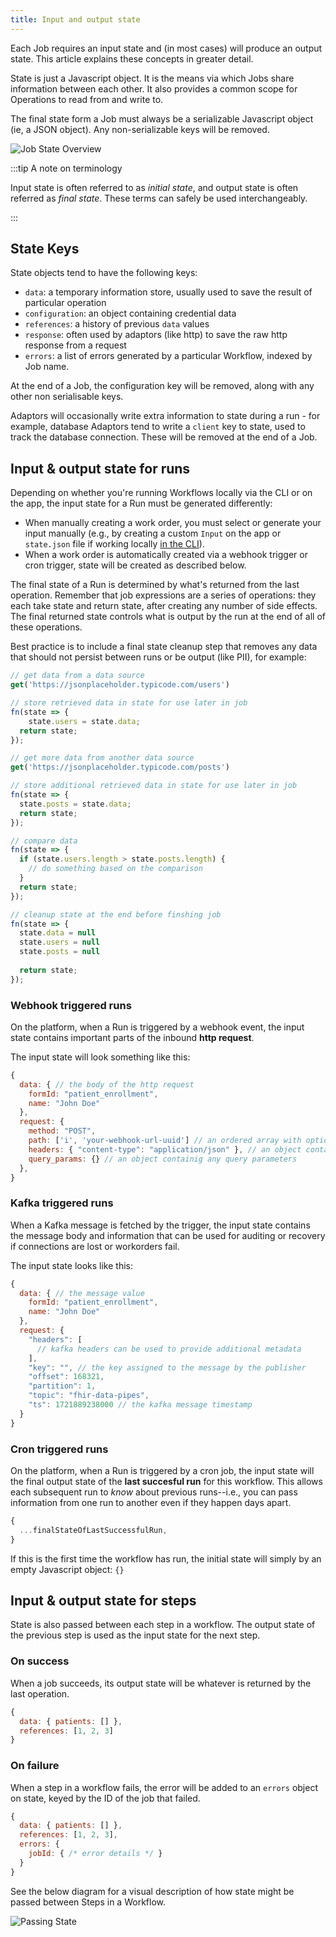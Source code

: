 ```yaml
---
title: Input and output state
---
```


Each Job requires an input state and (in most cases) will produce an output
state. This article explains these concepts in greater detail.

State is just a Javascript object. It is the means via which Jobs share
information between each other. It also provides a common scope for Operations
to read from and write to.

The final state form a Job must always be a serializable Javascript object (ie,
a JSON object). Any non-serializable keys will be removed.

![Job State Overview](/img/state-javascript.png)

:::tip A note on terminology

Input state is often referred to as _initial state_, and output state is often
referred as _final state_. These terms can safely be used interchangeably.

:::

## State Keys

State objects tend to have the following keys:

- `data`: a temporary information store, usually used to save the result of
  particular operation
- `configuration`: an object containing credential data
- `references`: a history of previous `data` values
- `response`: often used by adaptors (like http) to save the raw http response
  from a request
- `errors`: a list of errors generated by a particular Workflow, indexed by Job
  name.

At the end of a Job, the configuration key will be removed, along with any other
non serialisable keys.

Adaptors will occasionally write extra information to state during a run - for
example, database Adaptors tend to write a `client` key to state, used to track
the database connection. These will be removed at the end of a Job.

## Input & output state for runs

Depending on whether you're running Workflows locally via the CLI or on the app, the input
state for a Run must be generated differently:

- When manually creating a work order, you must select or generate your input
  manually (e.g., by creating a custom `Input` on the app or `state.json` file
  if working locally [in the CLI](../build-for-developers/cli-intro.md)).
- When a work order is automatically created via a webhook trigger or cron
  trigger, state will be created as described below.

The final state of a Run is determined by what's returned from the last
operation. Remember that job expressions are a series of operations: they each
take state and return state, after creating any number of side effects. The final returned
state controls what is output by the run at the end of all of these operations.

Best practice is to include a final state cleanup step that removes any data
that should not persist between runs or be output (like PII), for example:

```js
// get data from a data source
get('https://jsonplaceholder.typicode.com/users')

// store retrieved data in state for use later in job
fn(state => {
    state.users = state.data;
  return state;
});

// get more data from another data source
get('https://jsonplaceholder.typicode.com/posts')

// store additional retrieved data in state for use later in job
fn(state => {
  state.posts = state.data;
  return state;
});

// compare data
fn(state => {
  if (state.users.length > state.posts.length) {
    // do something based on the comparison
  }
  return state;
});

// cleanup state at the end before finshing job
fn(state => {
  state.data = null
  state.users = null
  state.posts = null
 
  return state;
});
```

### Webhook triggered runs

On the platform, when a Run is triggered by a webhook event, the input state
contains important parts of the inbound **http request**.

The input state will look something like this:

```js
{
  data: { // the body of the http request
    formId: "patient_enrollment",
    name: "John Doe"
  },
  request: {
    method: "POST",
    path: ['i', 'your-webhook-url-uuid'] // an ordered array with optional additional paths
    headers: { "content-type": "application/json" }, // an object containing the headers of the request
    query_params: {} // an object containig any query parameters
  },
}
```

### Kafka triggered runs

When a Kafka message is fetched by the trigger, the input state contains the
message body and information that can be used for auditing or recovery if
connections are lost or workorders fail.

The input state looks like this:

```js
{
  data: { // the message value
    formId: "patient_enrollment",
    name: "John Doe"
  },
  request: {
    "headers": [
      // kafka headers can be used to provide additional metadata
    ],
    "key": "", // the key assigned to the message by the publisher
    "offset": 168321,
    "partition": 1,
    "topic": "fhir-data-pipes",
    "ts": 1721889238000 // the kafka message timestamp
  }
}
```

### Cron triggered runs

On the platform, when a Run is triggered by a cron job, the input state will the
final output state of the **last succesful run** for this workflow. This allows
each subsequent run to _know_ about previous runs--i.e., you can pass information
from one run to another even if they happen days apart.

```js
{
  ...finalStateOfLastSuccessfulRun,
}
```

If this is the first time the workflow has run, the initial state will simply by
an empty Javascript object: `{}`

## Input & output state for steps

State is also passed between each step in a workflow. The output state of the
previous step is used as the input state for the next step.

### On success

When a job succeeds, its output state will be whatever is returned by the last
operation.

```js
{
  data: { patients: [] },
  references: [1, 2, 3]
}
```

### On failure

When a step in a workflow fails, the error will be added to an `errors` object
on state, keyed by the ID of the job that failed.

```js
{
  data: { patients: [] },
  references: [1, 2, 3],
  errors: {
    jobId: { /* error details */ }
  }
}
```

See the below diagram for a visual description of how state might be passed
between Steps in a Workflow.

![Passing State](/img/passing-state-steps.png)
